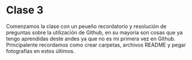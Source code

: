 # Clase 3

Comenzamos la clase con un peueño recordatorio y resolución de preguntas sobre la utilización de Github, en su mayoría son cosas que ya tengo aprendidas deste andes ya que no es mi primera vez en Github.
Principalente recordamos como crear carpetas, archivos README y pegar fotografías en estos últimos.
